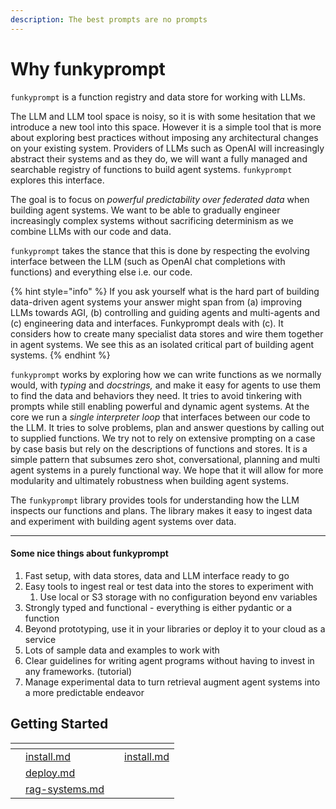 ```yaml
---
description: The best prompts are no prompts
---
```


# Why funkyprompt

`funkyprompt` is a function registry and data store for working with LLMs.

The LLM and LLM tool space is noisy, so it is with some hesitation that we introduce a new tool into this space. However it is a simple tool that is more about exploring best practices without imposing any architectural changes on your existing system. Providers of LLMs such as OpenAI will increasingly abstract their systems and as they do, we will want a fully managed and searchable registry of functions to build agent systems. `funkyprompt` explores this interface.&#x20;

The goal is to focus on _powerful predictability over federated data_ when building agent systems. We want to be able to gradually engineer increasingly complex systems without sacrificing determinism as we combine LLMs with our code and data.

`funkyprompt` takes the stance that this is done by respecting the evolving interface between the LLM (such as OpenAI chat completions with functions) and everything else i.e. our code.&#x20;

{% hint style="info" %}
If you ask yourself what is the hard part of building data-driven agent systems your answer might span from (a) improving LLMs towards AGI, (b) controlling and guiding  agents and multi-agents and (c) engineering data and interfaces. Funkyprompt deals with (c). It considers how to create many specialist data stores and wire them together in agent systems. We see this as an isolated critical part of building agent systems.&#x20;
{% endhint %}

`funkyprompt` works by exploring how we can write functions as we normally would, with _typing_ and _docstrings,_ and make it easy for agents to use them to find the data and behaviors they need. It tries to avoid tinkering with prompts while still enabling powerful and dynamic agent systems.  At the core we run a _single interpreter loop_ that interfaces between our code to the LLM. It tries to solve problems, plan and answer questions by calling out to supplied functions. We try not to rely on extensive prompting on a case by case basis but rely on the descriptions of functions and stores. It is a simple pattern that subsumes zero shot, conversational, planning and multi agent systems in a purely functional way. We hope that it will allow for more modularity and ultimately robustness when building agent systems.&#x20;

The `funkyprompt` library provides tools for understanding how the LLM inspects our functions and plans. The library makes it easy to ingest data and experiment with building agent systems over data. &#x20;

***

#### Some nice things about funkyprompt

1. Fast setup, with data stores, data and LLM interface ready to go&#x20;
2. Easy tools to ingest real or test data into the stores to experiment with&#x20;
   1. Use local or S3 storage with no configuration beyond env variables
3. Strongly typed and functional - everything is either pydantic or a function&#x20;
4. Beyond prototyping, use it in your libraries or deploy it to your cloud as a service&#x20;
5. Lots of sample data and examples to work with&#x20;
6. Clear guidelines for writing agent programs without having to invest in any frameworks. (tutorial)
7. Manage experimental data to turn retrieval augment agent systems into a more predictable endeavor

## Getting Started

<table data-view="cards"><thead><tr><th></th><th></th><th></th><th data-hidden data-card-target data-type="content-ref"></th></tr></thead><tbody><tr><td></td><td><a data-mention href="why-funkyprompt/install.md">install.md</a></td><td></td><td><a href="why-funkyprompt/install.md">install.md</a></td></tr><tr><td></td><td><a data-mention href="why-funkyprompt/deploy.md">deploy.md</a></td><td></td><td></td></tr><tr><td></td><td><a data-mention href="why-funkyprompt/rag-systems.md">rag-systems.md</a></td><td></td><td></td></tr></tbody></table>


